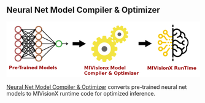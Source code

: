 ## Neural Net Model Compiler & Optimizer

![Model Compiler Workflow](images/modelCompilerWorkflow.png)

[Neural Net Model Compiler & Optimizer](model_compiler#neural-net-model-compiler--optimizer) converts pre-trained neural net models to MIVisionX runtime code for optimized inference.

